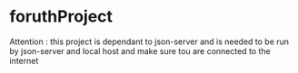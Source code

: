 # foruthProject
Attention : this project is dependant to json-server and is needed to be run by json-server and local host and make sure tou are connected to the internet
